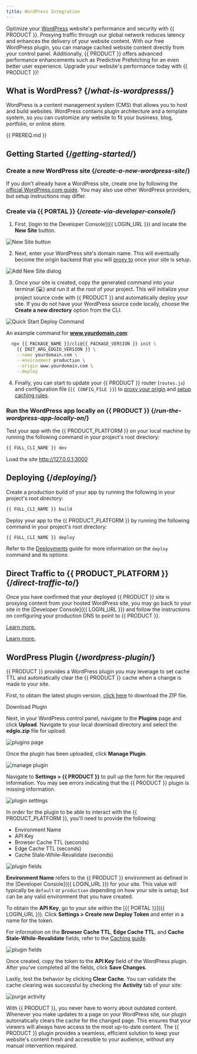 ```yaml
---
title: WordPress Integration
---
```


Optimize your [WordPress](https://www.wordpress.com) website's performance and security with {{ PRODUCT }}. Proxying traffic through our global network reduces latency and enhances the delivery of your website content. With our free WordPress plugin, you can manage cached website content directly from your control panel. Additionally, {{ PRODUCT }} offers advanced performance enhancements such as Predictive Prefetching for an even better user experience. Upgrade your website's performance today with {{ PRODUCT }}!

## What is WordPress? {/*what-is-wordpresss*/}

WordPress is a content management system (CMS) that allows you to host and build websites. WordPress contains plugin architecture and a template system, so you can customize any website to fit your business, blog, portfolio, or online store.

{{ PREREQ.md }}

## Getting Started {/*getting-started*/}

### Create a new WordPress site {/*create-a-new-wordpress-site*/}

If you don't already have a WordPress site, create one by following the [official WordPress.com guide](https://wordpress.com/support/start/). You may also use other WordPress providers, but setup instructions may differ.

### Create via {{ PORTAL }} {/*create-via-developer-console*/}

1. First, [login to the Developer Console]({{ LOGIN_URL }}) and locate the **New Site** button.

![New Site button](/images/app-edge/new-site-button.png)

2. Next, enter your WordPress site's domain name. This will eventually become the origin backend that you will [proxy to](/guides/performance/cdn_as_code/common_routing_patterns#proxying-an-origin) once your site is setup.

![Add New Site dialog](/images/app-edge/add-new-site-dialog.png)

3. Once your site is created, copy the generated command into your terminal (💻) and run it at the root of your project. This will initialize your project source code with {{ PRODUCT }} and automatically deploy your site. If you do not have your WordPress source code locally, choose the **Create a new directory** option from the CLI.

![Quick Start Deploy Command](/images/app-edge/quickstart-deploy-command.png)

An example command for **www.yourdomain.com**:
```bash
  npx {{ PACKAGE_NAME }}/cli@{{ PACKAGE_VERSION }} init \
    {{ INIT_ARG_EDGIO_VERSION }} \
    --name yourdomain.com \
    --environment production \
    --origin www.yourdomain.com \
    --deploy
```

4. Finally, you can start to update your {{ PRODUCT }} router (`routes.js`) and configuration file (`{{ CONFIG_FILE }}`) to [proxy your origin](#configure-backend-to-proxy) and [setup caching rules](#configure-caching).

### Run the WordPress app locally on {{ PRODUCT }} {/*run-the-wordpress-app-locally-on*/}

Test your app with the {{ PRODUCT_PLATFORM }} on your local machine by running the following command in your project's root directory:

```bash
{{ FULL_CLI_NAME }} dev
```

Load the site http://127.0.0.1:3000

## Deploying {/*deploying*/}

Create a production build of your app by running the following in your project's root directory:

```bash
{{ FULL_CLI_NAME }} build
```

Deploy your app to the {{ PRODUCT_PLATFORM }} by running the following command in your project's root directory:

```bash
{{ FULL_CLI_NAME }} deploy
```

Refer to the [Deployments](/guides/basics/deployments) guide for more information on the `deploy` command and its options.

## Direct Traffic to {{ PRODUCT_PLATFORM }} {/*direct-traffic-to*/}

Once you have confirmed that your deployed {{ PRODUCT }} site is proxying content from your hosted WordPress site, you may go back to your site in the [Developer Console]({{ LOGIN_URL }}) and follow the instructions on configuring your production DNS to point to {{ PRODUCT }}. 

<Condition version="7">

  [Learn more.](/guides/basics/hostnames_and_origins)

</Condition>

<Condition version="<7">

  [Learn more.](/guides/basics/domains)

</Condition>

## WordPress Plugin {/*wordpress-plugin*/}

{{ PRODUCT }} provides a WordPress plugin you may leverage to set cache TTL and automatically clear the {{ PRODUCT }} cache when a change is made to your site.

First, to obtain the latest plugin version, [click here](/archive/github/edgio/edgiowordpress/wp-content/plugins/edgio) to download the ZIP file.

<ButtonLink href="/archive/github/edgio/edgiowordpress/wp-content/plugins/edgio">
  Download Plugin
</ButtonLink>

Next, in your WordPress control panel, navigate to the **Plugins** page and click **Upload**. Navigate to your local download directory and select the **edgio.zip** file for upload.

![plugins page](/images/wordpress/plugins_page.png)

Once the plugin has been uploaded, click **Manage Plugin**.

![manage plugin](/images/wordpress/manage_plugin.png)

Navigate to **Settings > {{ PRODUCT }}** to pull up the form for the required information. You may see errors indicating that the {{ PRODUCT }} plugin is missing information. 

![plugin settings](/images/wordpress/plugin_settings.png)

In order for the plugin to be able to interact with the {{ PRODUCT_PLATFORM }}, you'll need to provide the following:

- Environment Name
- API Key
- Browser Cache TTL (seconds)
- Edge Cache TTL (seconds)
- Cache Stale-While-Revalidate (seconds)

![plugin fields](/images/wordpress/plugin_fields.png)

**Environment Name** refers to the {{ PRODUCT }} environment as defined in the [Developer Console]({{ LOGIN_URL }}) for your site. This value will typically be `default` or `production` depending on how your site is setup, but can be any valid environment that you have created.

To obtain the **API Key**, go to your site within the [{{ PORTAL }}]({{ LOGIN_URL }}). Click **Settings > Create new Deploy Token** and enter in a name for the token.

For information on the **Browser Cache TTL**, **Edge Cache TTL**, and **Cache Stale-While-Revalidate** fields, refer to the [Caching guide](/guides/performance/caching).

![plugin fields](/images/wordpress/deploy_token.png)

Once created, copy the token to the **API Key** field of the WordPress plugin. After you've completed all the fields, click **Save Changes**. 

Lastly, test the behavior by clicking **Clear Cache**. You can validate the cache clearing was successful by checking the **Activity** tab of your site:

![purge activity](/images/wordpress/purge_activity.png)

With {{ PRODUCT }}, you never have to worry about outdated content. Whenever you make updates to a page on your WordPress site, our plugin automatically clears the cache for the changed page. This ensures that your viewers will always have access to the most up-to-date content. The {{ PRODUCT }} plugin provides a seamless, efficient solution to keep your website's content fresh and accessible to your audience, without any manual intervention required.
